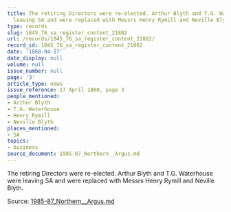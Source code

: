 ```yaml
---
title: The retiring Directors were re-elected. Arthur Blyth and T.G. Waterhouse were
  leaving SA and were replaced with Messrs Henry Rymill and Neville Blyth.
type: records
slug: 1845_76_sa_register_content_21802
url: /records/1845_76_sa_register_content_21802/
record_id: 1845_76_sa_register_content_21802
date: '1868-04-17'
date_display: null
volume: null
issue_number: null
page: '3'
article_type: news
issue_reference: 17 April 1868, page 3
people_mentioned:
- Arthur Blyth
- T.G. Waterhouse
- Henry Rymill
- Neville Blyth
places_mentioned:
- SA
topics:
- business
source_document: 1985-87_Northern__Argus.md
---
```


The retiring Directors were re-elected.  Arthur Blyth and T.G. Waterhouse were leaving SA and were replaced with Messrs Henry Rymill and Neville Blyth.

Source: [1985-87_Northern__Argus.md](/downloads/markdown/1985-87_Northern__Argus.md)
